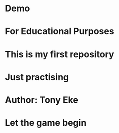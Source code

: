 # Demo
# For Educational Purposes
# This is my first repository
# Just practising
# Author: Tony Eke
# Let the game begin
